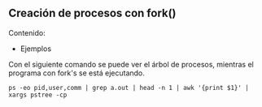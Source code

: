 ## Creación de procesos con fork()

Contenido:

* Ejemplos

Con el siguiente comando se puede ver el árbol de procesos, mientras el programa con fork's se está ejecutando.

```
ps -eo pid,user,comm | grep a.out | head -n 1 | awk '{print $1}' | xargs pstree -cp 

```

